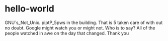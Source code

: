 # hello-world
GNU`s_Not_Unix.
piptP_5pws in the building. That is 5 taken care of with out no doubt. Google might watch you or might not.
Who is to say?
All of the people watched in awe on the day that changed.
Thank you
